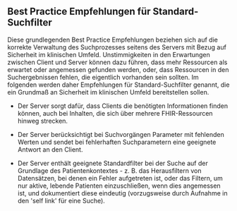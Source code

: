 ## Best Practice Empfehlungen für Standard-Suchfilter

Diese grundlegenden Best Practice Empfehlungen beziehen sich auf die korrekte Verwaltung des Suchprozesses seitens des Servers mit Bezug auf Sicherheit im klinischen Umfeld. Unstimmigkeiten in den Erwartungen zwischen Client und Server können dazu führen, dass mehr Ressourcen als erwartet oder angemessen gefunden werden, oder, dass Ressourcen in den Suchergebnissen fehlen, die eigentlich vorhanden sein sollten. Im folgenden werden daher Empfehlungen für Standard-Suchfilter genannt, die ein Grundmaß an Sicherheit im klinischen Umfeld bereitstellen sollen.

- Der Server sorgt dafür, dass Clients die benötigten Informationen finden können, auch bei Inhalten, die sich über mehrere FHIR-Ressourcen hinweg strecken.

- Der Server berücksichtigt bei Suchvorgängen Parameter mit fehlenden Werten und sendet bei fehlerhaften Suchparametern eine geeignete Antwort an den Client.

- Der Server enthält geeignete Standardfilter bei der Suche auf der Grundlage des Patientenkontextes - z. B. das Herausfiltern von Datensätzen, bei denen ein Fehler aufgetreten ist, oder das Filtern, um nur aktive, lebende Patienten einzuschließen, wenn dies angemessen ist, und dokumentiert diese eindeutig (vorzugsweise durch Aufnahme in den 'self link' für eine Suche).